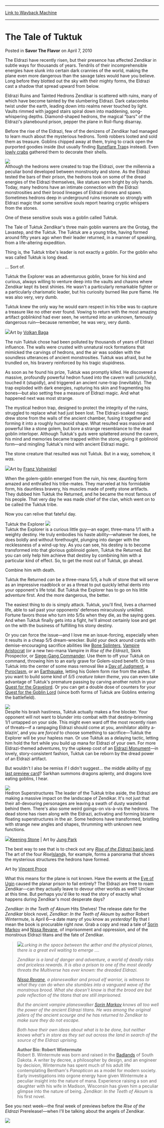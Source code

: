 
---
[Link to Wayback Machine](https://web.archive.org/web/20170317194550/http://magic.wizards.com/en/articles/archive/savor-flavor/tale-tuktuk-2010-04-06)

[_metadata_:description]:- "The Eldrazi have recently risen, but their presence has affected Zendikar in subtle ways for thousands of years. Tendrils of their incomprehensible energies have slunk into certain dark crannies of the world, making the plane even more dangerous than the savage tales would have you believe. Long before they blotted out the sky with their mighty forms, the Eldrazi cast a shadow that spread upward from below."
[_metadata_:generator]:- "Drupal 7 (http://drupal.org)"
[_metadata_:node]:- "189836"
[_metadata_:path_date]:- "2010-04-06"
[_metadata_:publish_date]:- "2010-04-07"
[_metadata_:source]:- "div-main-content"
[_metadata_:title]:- "The Tale of Tuktuk"
[_metadata_:wayback_capture_timestamp]:- "2017-03-17 19:45:50"
[_metadata_:wayback_raw_url]:- "https://web.archive.org/web/20170317194550id_/http://magic.wizards.com/en/articles/archive/savor-flavor/tale-tuktuk-2010-04-06"
[_metadata_:wayback_url]:- "http://magic.wizards.com/en/articles/archive/savor-flavor/tale-tuktuk-2010-04-06"
---


The Tale of Tuktuk
==================



 Posted in **Savor The Flavor**
 on April 7, 2010 










The Eldrazi have recently risen, but their presence has affected Zendikar in subtle ways for thousands of years. Tendrils of their incomprehensible energies have slunk into certain dark crannies of the world, making the plane even more dangerous than the savage tales would have you believe. Long before they blotted out the sky with their mighty forms, the Eldrazi cast a shadow that spread upward from below.

Eldrazi Ruins and Tainted Hedrons
Zendikar is scattered with ruins, many of which have become tainted by the slumbering Eldrazi. Dark catacombs twist under the earth, leading down into realms never touched by light. Vaults rimmed with jagged stairs spiral down into maddening, song-whispering depths. Diamond-shaped hedrons, the magical "bars" of the Eldrazi's planebound prison, pepper the plane in Roil-flung disarray. 

Before the rise of the Eldrazi, few of the denizens of Zendikar had managed to learn much about the mysterious hedrons. Tomb robbers looted and sold them as treasure. Goblins chipped away at them, trying to crack open the purported goodies inside (but usually finding [Runeflare Trap](http://gatherer.wizards.com/Pages/Card/Details.aspx?name=Runeflare+Trap)s instead). Even [lowly crabs](http://gatherer.wizards.com/Pages/Card/Details.aspx?name=lowly+crabs) gathered them to decorate their shells.

![](https://media.wizards.com/legacy//mtg/images/daily/stf/stf85_cross1.jpg)  
Although the hedrons were created to trap the Eldrazi, over the millennia a peculiar bond developed between monstrosity and stone. As the Eldrazi tested the bars of their prison, the hedrons took on some of the dread energies of the Eldrazi themselves, like statues worn bright by oily hands. Today, many hedrons have an intimate connection with the Eldrazi monstrosities and their brood lineages of Eldrazi drones and spawn. Sometimes hedrons deep in underground ruins resonate so strongly with Eldrazi magic that some sensitive souls report hearing cryptic whispers from the stones. 

One of these sensitive souls was a goblin called Tuktuk.

The Tale of Tuktuk
Zendikar's three main goblin warrens are the Grotag, the Lavastep, and the Tuktuk. The Tuktuk are a young tribe, having formed around fifty years ago when their leader returned, in a manner of speaking, from a life-altering expedition.

Thing is, the Tuktuk tribe's leader is not exactly a goblin. For the goblin who was called Tuktuk is long dead. 

... Sort of.

Tuktuk the Explorer was an adventurous goblin, brave for his kind and curious, always willing to venture deep into the vaults and chasms where Zendikar kept its best shinies. He wasn't a particularly remarkable fighter or a particularly charismatic leader, but his curiosity burned like pure flame. He was also very, very dumb.

Tuktuk knew the only way he would earn respect in his tribe was to capture a treasure like no other ever found. Vowing to return with the most amazing artifact goblinkind had ever seen, he ventured into an unknown, famously dangerous ruin—because remember, he was very, very dumb.

![](https://media.wizards.com/legacy//mtg/images/daily/stf/stf85_hdv65ztuyiudvfsvr.jpg)Art by [Volkan Baga](http://gatherer.wizards.com/Pages/Search/Default.aspx?action=advancedamp;artist=+%5BVolkan%5D+%5BBaga%5D)

The ruin Tuktuk chose had been polluted by thousands of years of Eldrazi influence. The walls were crusted with unnatural rock formations that mimicked the carvings of hedrons, and the air was sodden with the soundless utterances of ancient monstrosities. Tuktuk was afraid, but he trundled on, his bravery reinforced by his tragic stupidness.

As soon as he found his prize, Tuktuk was promptly killed. He discovered a massive, profoundly powerful hedron fused into the cavern wall (unluckily), touched it (stupidly), and triggered an ancient rune-trap (inevitably). The trap exploded with dark energies, rupturing his skin and fragmenting his bones—but also setting free a measure of Eldrazi magic. And what happened next was most strange.

The mystical hedron trap, designed to protect the integrity of the ruins, struggled to replace what had just been lost. The Eldrazi-soaked magic drew stone from the walls of the ancient chamber, fusing it together and forming it into a roughly humanoid shape. What resulted was massive and powerful like a stone golem, but bore a strange resemblance to the dead goblin interloper. Although Tuktuk's guts were splattered around the cavern, his mind and memories became trapped within the stone, giving it goblinoid form—and mingling Tuktuk's mind with ancient Eldrazi magic.

The stone creature that resulted was not Tuktuk. But in a way, somehow, it *was*.

![](https://media.wizards.com/legacy//mtg/images/daily/stf/stf85_jhf5dvav.jpg)Art by [Franz Vohwinkel](http://gatherer.wizards.com/Pages/Search/Default.aspx?action=advancedamp;artist=+%5BFranz%5D+%5BVohwinkel%5D)

When the golem-goblin emerged from the ruin, his new, daunting form amazed and enthralled his tribe-mates. They marveled at his formidable form, his dauntless bravery, his muscles made of pretty stone artifacts. They dubbed him Tuktuk the Returned, and he became the most famous of his people. That very day he was made chief of the clan, which went on to be called the Tuktuk tribe.

Now you can relive that fateful day.

Tuktuk the Explorer
![](https://media.wizards.com/legacy/mtg/images/tcg/products/riseoftheeldrazi/vil4qou9fm_en.jpg)  
Tuktuk the Explorer is a curious little guy—an eager, three-mana 1/1 with a weighty destiny. He truly embodies his haste ability—whatever he does, he does boldly and without forethought, plunging into danger with the recklessness of a wind-up toy. As you can see, his destiny is to become transformed into that glorious goblinoid golem, Tuktuk the Returned. But you can only help him achieve that destiny by combining him with a particular kind of effect. So, to get the most out of Tuktuk, go ahead.

Combine him with death.

Tuktuk the Returned *can* be a three-mana 5/5, a hulk of stone that will serve as an impressive roadblock or as a threat to put quickly lethal dents into your opponent's life total. But Tuktuk the Explorer has to go on his little adventure first. And the more dangerous, the better.

The easiest thing to do is simply attack. Tuktuk, you'll find, lives a charmed life, able to sail past your opponents' defenses miraculously unkilled. Fortune favors those who turn into 5/5s when they die, as the saying goes. And when Tuktuk finally gets into a fight, he'll almost certainly lose and get on the with the business of fulfilling his stony destiny.

Or you can force the issue—and I love me an issue-forcing, especially when it results in a cheap 5/5 dream-wrecker. Build your deck around cards with demise-encouraging sacrifice abilities like [Bone Splinters](http://gatherer.wizards.com/Pages/Card/Details.aspx?name=Bone+Splinters), [Vampire Aristocrat](http://gatherer.wizards.com/Pages/Card/Details.aspx?name=Vampire+Aristocrat) (or a new two-mana Vampire in *Rise of the Eldrazi*), Skirk Prospector, or [Siege-Gang Commander](http://gatherer.wizards.com/Pages/Card/Details.aspx?name=Siege-Gang+Commander). Use them to off your Tuktuk on command, throwing him to an early grave for Golem-sized benefit. Or toss Tuktuk into the center of some mass removal like a [Day of Judgment](http://gatherer.wizards.com/Pages/Card/Details.aspx?name=Day+of+Judgment), a [Pyroclasm](http://gatherer.wizards.com/Pages/Card/Details.aspx?name=Pyroclasm), or an [Earthquake](http://gatherer.wizards.com/Pages/Card/Details.aspx?name=Earthquake), letting his Golem form rise from the ashes. If you want to build some kind of *5/5 creature token theme*, you can even take advantage of Tuktuk's premature passing by carving another notch in your [Quest for the Gravelord](http://gatherer.wizards.com/Pages/Card/Details.aspx?name=Quest+for+the+Gravelord). Or you can get a double dose of counters for your [Quest for the Goblin Lord](http://gatherer.wizards.com/Pages/Card/Details.aspx?name=Quest+for+the+Goblin+Lord) (since both forms of Tuktuk are Goblins entering the battlefield).

![](https://media.wizards.com/legacy//mtg/images/daily/stf/stf85_2cards1.jpg)  
Despite his brash hastiness, Tuktuk actually makes a fine blocker. Your opponent will not want to blunder into combat with that destiny-brimming 1/1 untapped on your side. This might even ward off the most recently risen of threats—if a rampaging Eldrazi should come at you, annihilator ability a-blazin', and you are *forced* to choose something to sacrifice—Tuktuk the Explorer will be your hapless man. Or use Tuktuk as a delaying tactic, letting him hold the fort while you build up mana for Eldrazi of your own. For more Eldrazi-themed adventures, try the upkeep cost of an [Eldrazi Monument](http://gatherer.wizards.com/Pages/Card/Details.aspx?name=Eldrazi+Monument)—in lovely, story-consistent fashion, Tuktuk can be reborn by the dread power of an Eldrazi artifact.

But wouldn't I also be remiss if I didn't suggest... the middle ability of [my last preview card](http://archive.wizards.com/magic/magazine/article.aspx?x=mtg/daily/feature/84)? Sarkhan summons dragons aplenty, and dragons love eating goblins, I hear.

![](https://media.wizards.com/legacy//mtg/images/daily/stf/stf85_uyfdf35465e7rcvsd.jpg)  
Hedron Superstructures
The leader of the Tuktuk tribe aside, the Eldrazi are making a massive impact on the landscape of Zendikar. It's not just that their all-devouring personages are leaving a swath of dusty wasteland behind them. There's also some weird goings-on vis-à-vis the hedrons. The dead stone has risen along with the Eldrazi, activating and forming bizarre floating superstructures in the air. Some hedrons have transformed, bristling with strange new angles and shapes, thrumming with unknown new functions. 

![](https://media.wizards.com/legacy//mtg/images/daily/stf/stf85_keening.jpg)[Keening Stone](http://gatherer.wizards.com/Pages/Card/Details.aspx?name=Keening+Stone) | Art by [Jung Park](http://gatherer.wizards.com/Pages/Search/Default.aspx?action=advancedamp;artist=+%5BJung%5D+%5BPark%5D)

The best way to see that is to check out any [*Rise of the Eldrazi* basic land](http://archive.wizards.com/Magic/Magazine/Article.aspx?x=mtg/daily/arcana/416). The art of the four *Rise*[Island](http://gatherer.wizards.com/Pages/Card/Details.aspx?name=Island)s, for example, forms a panorama that shows the mysterious structures the hedrons have formed. 

Art by [Vincent Proce](http://gatherer.wizards.com/Pages/Search/Default.aspx?action=advancedamp;artist=+%5BVincent%5D+%5BProce%5D)

What this means for the plane is not known. Have the events at the [Eye of Ugin](http://gatherer.wizards.com/Pages/Card/Details.aspx?name=Eye+of+Ugin) caused the planar prison to fail entirely? The Eldrazi are free to roam Zendikar—can they actually leave to devour other worlds as well? Unclear at this time. But perhaps you'd like to read the story of exactly what happens during Zendikar's most desperate days?

*Zendikar: In the Teeth of Akoum* Hits Shelves!
The release date for the *Zendikar* block novel, *Zendikar: In the Teeth of Akoum* by author Robert Wintermute, is April 6—a date many of you know as *yesterday!* By that I mean the book is procurable right *now*. Grab a copy and read a tale of [Sorin Markov](http://gatherer.wizards.com/Pages/Card/Details.aspx?name=Sorin+Markov) and [Nissa Revane](http://gatherer.wizards.com/Pages/Card/Details.aspx?name=Nissa+Revane), of imprisonment and oppression, and of the monstrous Eldrazi titans and the fate of Zendikar.


> ![](https://media.wizards.com/legacy//mtg/images/daily/stf/stf85_book.jpg)*Lurking in the space between the æther and the physical planes, there is a great evil waiting to emerge ....*
> 
> *Zendikar is a land of danger and adventure, a world of deadly risks and priceless rewards. It is also a prison to one of the most deadly threats the Multiverse has ever known: the dreaded Eldrazi.*
> 
> *[Nissa Revane](http://gatherer.wizards.com/Pages/Card/Details.aspx?name=Nissa+Revane), a planeswalker and proud elf warrior, is witness to what they can do when she stumbles into a vanguard wave of the monstrous brood. What she doesn't know is that the brood are but pale reflection of the titans that are still imprisoned.* 
> 
> *But the ancient vampire planeswalker [Sorin Markov](http://gatherer.wizards.com/Pages/Card/Details.aspx?name=Sorin+Markov) knows all too well the power of the ancient Eldrazi titans. He was among the original jailers of the ancient scourge and he has returned to Zendikar to make sure they do not escape.* 
> 
> *Both have their own ideas about what is to be done, but neither knows what's in store as they set out across the land in search of the source of the Eldrazi uprising.*
> 
> **Author Bio: Robert Wintermute**  
>  Robert B. Wintermute was born and raised in the [Badlands](http://gatherer.wizards.com/Pages/Card/Details.aspx?name=Badlands) of South Dakota. A writer by decree, a philosopher by design, and an engineer by decision, Wintermute has spent much of his adult life contemplating Bentham's *Panopticon* as a model for modern society. Early investigations into orgone energy have given Wintermute a peculiar insight into the nature of mana. Experience raising a son and daughter with his wife in Madison, Wisconsin has given him a peculiar glimpse into the nature of being. *Zendikar: In the Teeth of Akoum* is his first novel.  
> 
> 
> 

See you next week—the final week of previews before the *Rise of the Eldrazi* Prerelease!—when I'll be talking about the angels of Zendikar.

[![](https://media.wizards.com/legacy/mtg/images/daily/features/pre_roe-article-banner-620-wide-template.jpg)](http://archive.wizards.com/Magic/TCG/Events.aspx?x=mtgcom/events/prerelease-facts)  






